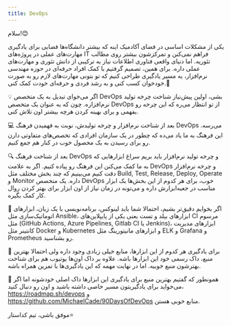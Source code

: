 ```yaml
---
title: DevOps
---
```

سلام!😊

یکی از مشکلات اساسی در فضای آکادمیک اینه که بیشتر دانشگاه‌ها فضایی برای یادگیری مهارت‌های عملی در پروژه‌های IT فراهم نمی‌کنن و تمرکزشون بیشتر روی مطالب تئوریه. اما دنیای واقعی فناوری اطلاعات نیاز به ترکیبی از دانش تئوری و مهارت‌های عملی داره. برای همین، تصمیم گرفتیم با کمک افراد حرفه‌ای در حوزه مهندسی نرم‌افزار، یه مسیر یادگیری طراحی کنیم که تو بتونی مهارت‌های لازم رو به صورت خودخوان کسب کنی و به رشد فردی و حرفه‌ای خودت کمک کنی.🚀

💡 اگر می‌خوای تبدیل به یک متخصص DevOps بشی، اولین پیش‌نیاز شناخت چرخه تولید نرم‌افزاره. چون که به عنوان یک متخصص DevOps از تو انتظار می‌ره که این چرخه رو بفهمی و برای بهینه کردن هرچه بیشتر اون تلاش کنی. 

💻 بعد از شناخت نرم‌افزار و چرخه تولیدش، نوبت به فهمیدن فرهنگ DevOps می‌رسه. این فرهنگ به ما یاد می‌ده که چطور در یک سازمان افرادی که تخصص‌های متفاوتی دارن رو برای رسیدن به یک محصول خوب در کنار هم جمع کنیم. 

🔍 بعد از شناخت فرهنگ DevOps و چرخه تولید نرم‌افزار باید بریم سراغ ابزارهایی که به ما کمک می‌کنن این فرهنگ رو پیاده کنیم. اگر به علامت DevOps و چرخه نرم‌افزار دقت کنیم می‌بینیم که چند بخش مختلف مثل Build, Test, Release, Deploy, Operate و Monitor داره. یک متخصص DevOps خوب، برای هر کدوم از این بخش‌ها یک ابزار مناسب در جعبه‌ابزارش داره و می‌تونه در زمان نیاز از اون ابزار برای بهتر کردن روال کار کمک بگیره. 
 
📌 اگر بخوایم دقیق‌تر بشیم، احتمالا شما باید لینوکس، برنامه‌نویسی با یک زبان، ابزارهای اتوماتیک‌سازی مثل Ansible، ابزارهای بیلد و تست یعنی یکی از پایپلاین‌های CI مرسوم مثل (GitHub Actions, Azure Pipelines, Gitlab CI یا Jenkins)، ابزارهای مدیریت کانتینر مثل Docker و Kubernetes و ابزارهای مانیتورینگ مثل ELK و Grafana و Prometheus رو بشناسید. 

📂 برای یادگیری هر کدوم از این ابزارها، منابع خیلی زیادی وجود داره ولی احتمالا بهترین منبع، داک رسمی خود این ابزارها باشه. علاوه بر داک اون‌ها یوتیوب هم برای شناخت بهترشون منبع خوبیه. اما در نهایت مهمه که این یادگیری‌ها با تمرین همراه باشه.

🔗 همونطور که گفتیم بهترین منبع برای یادگیری این ابزارها داک اصلی خودشونه اما اگر می‌خواید برای یادگیریتون مسیر خاصی داشته باشید و اون رو دنبال کنید، https://roadmap.sh/devops و https://github.com/MichaelCade/90DaysOfDevOps منابع خوبی هستن.

موفق باشی، تیم کداستار⭐